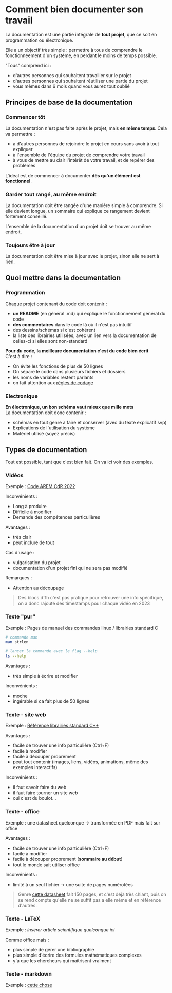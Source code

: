 # Comment bien documenter son travail

La documentation est une partie intégrale de **tout projet**, que ce soit en programmation ou électronique.

Elle a un objectif très simple : permettre à tous de comprendre le fonctionneement d'un système, en perdant le moins de temps possible.

"Tous" comprend ici :
- d'autres personnes qui souhaitent travailler sur le projet
- d'autres personnes qui souhaitent réutiliser une partie du projet
- vous mêmes dans 6 mois quand vous aurez tout oublié

## Principes de base de la documentation

### Commencer tôt

La documentation n'est pas faite après le projet, mais **en même temps**. Cela va permettre :
- à d'autres personnes de rejoindre le projet en cours sans avoir à tout expliquer
- à l'ensemble de l'équipe du projet de comprendre votre travail
- à vous de mettre au clair l'intérêt de votre travail, et de repérer des problèmes

L'idéal est de commencer à documenter **dès qu'un élément est fonctionnel**.

### Garder tout rangé, au même endroit

La documentation doit être rangée d'une manière simple à comprendre. Si elle devient longue, un sommaire qui explique ce rangement devient fortement conseillé.

L'ensemble de la documentation d'un projet doit se trouver au même endroit.

### Toujours être à jour

La documentation doit être mise à jour avec le projet, sinon elle ne sert à rien.

## Quoi mettre dans la documentation 

### Programmation

Chaque projet contenant du code doit contenir :
- **un README** (en général .md) qui explique le fonctionnement général du code
- **des commentaires** dans le code là où il n'est pas intuitif
- des dessins/schémas si c'est cohérent
- la liste des librairies utilisées, avec un lien vers la documentation de celles-ci si elles sont non-standard

**Pour du code, la meilleure documentation c'est du code bien écrit**  
C'est à dire :
- On évite les fonctions de plus de 50 lignes
- On sépare le code dans plusieurs fichiers et dossiers
- les noms de variables restent parlants
- on fait attention aux [règles de codage](https://fr.wikipedia.org/wiki/R%C3%A8gles_de_codage#:~:text=Les%20r%C3%A8gles%20de%20codage%20s%27articulent%20autour%20de%20plusieurs,code%20source%20Recommandations%20sur%20la%20d%C3%A9claration%20des%20variables)

### Electronique

**En électronique, un bon schéma vaut mieux que mille mots**  
La documentation doit donc contenir :
- schémas en tout genre à faire et conserver (avec du texte explicatif svp)
- Explications de l'utilisation du système
- Matériel utilisé (soyez précis)

## Types de documentation

Tout est possible, tant que c'est bien fait. On va ici voir des exemples.

### Vidéos

Exemple : [Code AREM CdR 2022](https://www.youtube.com/playlist?list=PLIzFWC3vmmyIB0DskwA88rnXii7TlwJEb)

Inconvénients :
- Long à produire
- Difficile à modifier
- Demande des compétences particulières

Avantages :
- très clair
- peut inclure de tout

Cas d'usage :
- vulgarisation du projet
- documentation d'un projet fini qui ne sera pas modifié

Remarques :
- Attention au découpage 
> Des blocs d'1h c'est pas pratique pour retrouver une info spécifique, 
> on a donc rajouté des timestamps pour chaque vidéo en 2023

### Texte "pur"

Exemple : Pages de manuel des commandes linux / librairies standard C

```sh
# commande man
man strlen

# lancer la commande avec le flag --help
ls --help
```

Avantages :
- très simple à écrire et modifier

Inconvénients :
- moche
- ingérable si ca fait plus de 50 lignes

### Texte - site web

Exemple : [Référence librairies standard C++](https://en.cppreference.com/w/)

Avantages :
- facile de trouver une info particulière (Ctrl+F)
- facile à modifier
- facile à découper proprement
- peut tout contenir (images, liens, vidéos, animations, même des exemples interactifs)

Inconvénients :
- il faut savoir faire du web
- il faut faire tourner un site web
- oui c'est du boulot...

### Texte - office

Exemple : une datasheet quelconque -> transformée en PDF mais fait sur office

Avantages :
- facile de trouver une info particulière (Ctrl+F)
- facile à modifier
- facile à découper proprement (**sommaire au début**)
- tout le monde sait utiliser office

Inconvénients :
- limité à un seul fichier -> une suite de pages numérotées
> Genre [cette datasheet](https://www.st.com/resource/en/datasheet/stm32l432kc.pdf) fait 150 pages, et c'est déjà très chiant, puis on se rend compte qu'elle ne se suffit pas a elle même et en référence d'autres.

### Texte - LaTeX

Exemple : *insérer article scientifique quelconque ici*

Comme office mais :
- plus simple de gérer une bibliographie
- plus simple d'écrire des formules mathématiques complexes
- y'a que les chercheurs qui maitrisent vraiment

### Texte - markdown

Exemple : [cette chose]()

